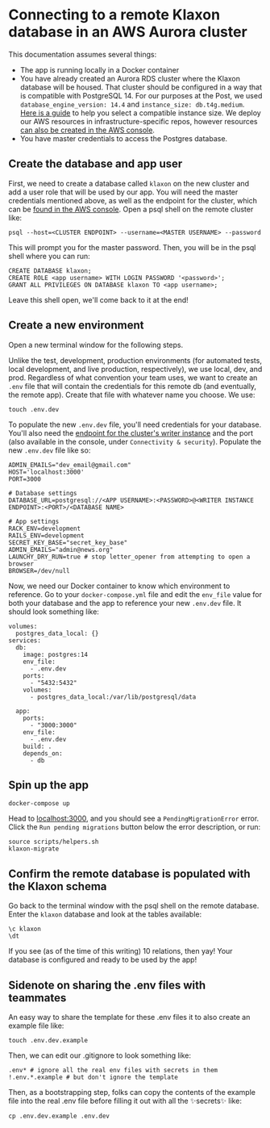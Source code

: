 # Connecting to a remote Klaxon database in an AWS Aurora cluster

This documentation assumes several things:
- The app is running locally in a Docker container
- You have already created an Aurora RDS cluster where the Klaxon database will be housed. That cluster should be configured in a way that is compatible with PostgreSQL 14. For our purposes at the Post, we used `database_engine_version: 14.4` and `instance_size: db.t4g.medium`. [Here is a guide](https://docs.aws.amazon.com/AmazonRDS/latest/UserGuide/Concepts.DBInstanceClass.html#Concepts.DBInstanceClass.Support) to help you select a compatible instance size. We deploy our AWS resources in infrastructure-specific repos, however resources [can also be created in the AWS console](https://docs.aws.amazon.com/AmazonRDS/latest/AuroraUserGuide/Aurora.CreateInstance.html).
- You have master credentials to access the Postgres database.

## Create the database and app user

First, we need to create a database called `klaxon` on the new cluster and add a user role that will be used by our app. You will need the master credentials mentioned above, as well as the endpoint for the cluster, which can be [found in the AWS console](https://docs.aws.amazon.com/documentdb/latest/developerguide/db-cluster-endpoints-find.html). Open a psql shell on the remote cluster like:
```
psql --host=<CLUSTER ENDPOINT> --username=<MASTER USERNAME> --password
```

This will prompt you for the master password. Then, you will be in the psql shell where you can run:
```
CREATE DATABASE klaxon;
CREATE ROLE <app username> WITH LOGIN PASSWORD '<password>';
GRANT ALL PRIVILEGES ON DATABASE klaxon TO <app username>;
```

Leave this shell open, we'll come back to it at the end!

## Create a new environment

Open a new terminal window for the following steps.

Unlike the test, development, production environments (for automated tests, local development, and live production, respectively), we use local, dev, and prod. Regardless of what convention your team uses, we want to create an `.env` file that will contain the credentials for this remote db (and eventually, the remote app). Create that file with whatever name you choose. We use:
```
touch .env.dev
```

To populate the new `.env.dev` file, you'll need credentials for your database. You'll also need the [endpoint for the cluster's writer instance](https://docs.aws.amazon.com/images/AmazonRDS/latest/AuroraUserGuide/images/AuroraMySQLConnect.png) and the port (also available in the console, under `Connectivity & security`). Populate the new `.env.dev` file like so:
```
ADMIN_EMAILS="dev_email@gmail.com"
HOST='localhost:3000'
PORT=3000

# Database settings
DATABASE_URL=postgresql://<APP USERNAME>:<PASSWORD>@<WRITER INSTANCE ENDPOINT>:<PORT>/<DATABASE NAME>

# App settings
RACK_ENV=development
RAILS_ENV=development
SECRET_KEY_BASE="secret_key_base"
ADMIN_EMAILS="admin@news.org"
LAUNCHY_DRY_RUN=true # stop letter_opener from attempting to open a browser
BROWSER=/dev/null
```

Now, we need our Docker container to know which environment to reference. Go to your `docker-compose.yml` file and edit the `env_file` value for both your database and the app to reference your new `.env.dev` file. It should look something like:
```
volumes:
  postgres_data_local: {}
services:
  db:
    image: postgres:14
    env_file:
      - .env.dev
    ports:
      - "5432:5432"
    volumes:
      - postgres_data_local:/var/lib/postgresql/data

  app:
    ports: 
      - "3000:3000"
    env_file:
      - .env.dev
    build: .
    depends_on:
      - db
```

## Spin up the app

```
docker-compose up
```

Head to [localhost:3000](localhost:3000), and you should see a `PendingMigrationError` error. Click the `Run pending migrations` button below the error description, or run:
```
source scripts/helpers.sh
klaxon-migrate
```

## Confirm the remote database is populated with the Klaxon schema

Go back to the terminal window with the psql shell on the remote database. Enter the `klaxon` database and look at the tables available:
```
\c klaxon
\dt
```
If you see (as of the time of this writing) 10 relations, then yay! Your database is configured and ready to be used by the app!

## Sidenote on sharing the .env files with teammates

An easy way to share the template for these .env files it to also create an example file like:
```
touch .env.dev.example
```

Then, we can edit our .gitignore to look something like:
```
.env* # ignore all the real env files with secrets in them
!.env.*.example # but don't ignore the template
```

Then, as a bootstrapping step, folks can copy the contents of the example file into the real .env file before filling it out with all the :sparkles:secrets:sparkles: like:
```
cp .env.dev.example .env.dev
```